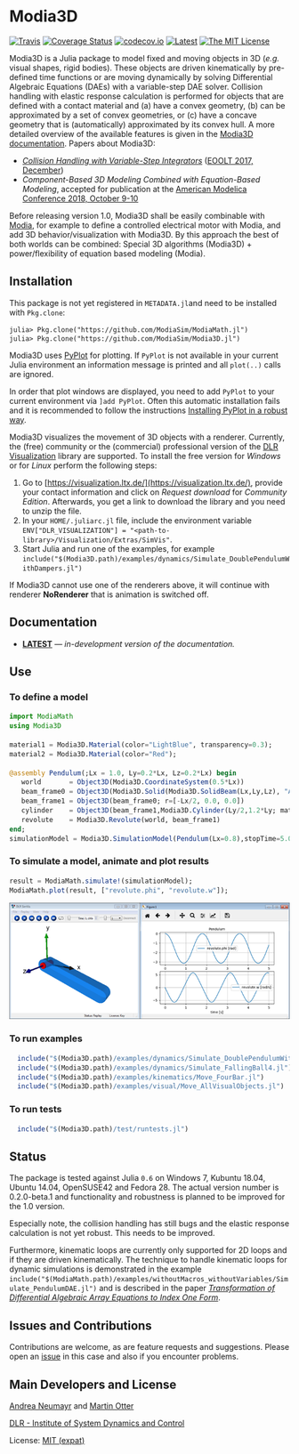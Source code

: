 # Modia3D

[![Travis](https://travis-ci.org/ModiaSim/Modia3D.jl.svg?branch=master)](https://travis-ci.org/ModiaSim/Modia3D.jl)
[![Coverage Status](https://coveralls.io/repos/github/ModiaSim/Modia3D.jl/badge.svg?branch=master)](https://coveralls.io/github/ModiaSim/Modia3D.jl?branch=master)
[![codecov.io](http://codecov.io/github/ModiaSim/Modia3D.jl/coverage.svg?branch=master)](http://codecov.io/github/ModiaSim/Modia3D.jl?branch=master)
[![Latest](https://img.shields.io/badge/docs-latest-blue.svg)](https://ModiaSim.github.io/Modia3D.jl/latest)
[![The MIT License](https://img.shields.io/badge/license-MIT-brightgreen.svg?style=flat-square)](https://github.com/ModiaSim/Modia3D.jl/blob/master/LICENSE.md)


Modia3D is a Julia package to model fixed and moving objects in 3D (*e.g.* visual shapes, rigid bodies).
These objects are driven kinematically by pre-defined time functions or are moving dynamically by
solving Differential Algebraic Equations (DAEs)
with a variable-step DAE solver. Collision handling with elastic response calculation is
performed for objects that are defined with a contact material and (a) have a convex geometry,
(b) can be approximated by a set of convex geometries, or (c) have a concave geometry
that is (automatically) approximated by its convex hull.
A more detailed overview of the available features is given in the
[Modia3D documentation](https://ModiaSim.github.io/Modia3D.jl/latest).
Papers about Modia3D:

- *[Collision Handling with Variable-Step Integrators](docs/resources/documentation/CollisionHandling_Neumayr_Otter_2017.pdf)* ([EOOLT 2017, December](http://www.eoolt.org/2017/))
- *Component-Based 3D Modeling Combined with Equation-Based Modeling*, accepted for publication at the
  [American Modelica Conference 2018, October 9-10](https://www.modelica.org/events/modelica2018Americas/index_html)

Before releasing version 1.0, Modia3D shall be
easily combinable with [Modia](https://github.com/ModiaSim/Modia.jl), for example to define a controlled
electrical motor with Modia, and add 3D behavior/visualization with Modia3D.
By this approach the best of both worlds can be combined:
Special 3D algorithms (Modia3D) + power/flexibility of equation based modeling (Modia).


## Installation

This package is not yet registered in `METADATA.jl`and need to be installed with `Pkg.clone`:

```
julia> Pkg.clone("https://github.com/ModiaSim/ModiaMath.jl")
julia> Pkg.clone("https://github.com/ModiaSim/Modia3D.jl")
```

Modia3D uses [PyPlot](https://github.com/JuliaPy/PyPlot.jl) for plotting.
If `PyPlot` is not available in your current Julia environment
an information message is printed and all `plot(..)` calls are ignored.

In order that plot windows are displayed, you need to add `PyPlot` to your current environment
via `]add PyPlot`. Often this automatic installation fails and it is recommended to follow
the instructions
[Installing PyPlot in a robust way](https://github.com/ModiaSim/ModiaMath.jl/wiki/Installing-PyPlot-in-a-robust-way).

Modia3D visualizes the movement of 3D objects with a renderer.
Currently, the (free) community or the (commercial) professional version of the
[DLR Visualization](http://www.systemcontrolinnovationlab.de/the-dlr-visualization-library/) library
are supported. To install the free version for *Windows* or for *Linux* perform the following steps:

1. Go to [https://visualization.ltx.de/](https://visualization.ltx.de/),
   provide your contact information and click on *Request download* for *Community Edition*.
   Afterwards, you get a link to download the library and you need to unzip the file.
2. In your `HOME/.juliarc.jl` file, include the environment variable
   `ENV["DLR_VISUALIZATION"] = "<path-to-library>/Visualization/Extras/SimVis"`.
3. Start Julia and run one of the examples, for example
   `include("$(Modia3D.path)/examples/dynamics/Simulate_DoublePendulumWithDampers.jl")`

If Modia3D cannot use one of the renderers above, it will continue with renderer **NoRenderer**
that is animation is switched off.


## Documentation

- [**LATEST**](https://ModiaSim.github.io/Modia3D.jl/latest) &mdash; *in-development version of the documentation.*


## Use

### To define a model
```julia
import ModiaMath
using Modia3D

material1 = Modia3D.Material(color="LightBlue", transparency=0.3);
material2 = Modia3D.Material(color="Red");

@assembly Pendulum(;Lx = 1.0, Ly=0.2*Lx, Lz=0.2*Lx) begin
   world       = Object3D(Modia3D.CoordinateSystem(0.5*Lx))
   beam_frame0 = Object3D(Modia3D.Solid(Modia3D.SolidBeam(Lx,Ly,Lz), "Aluminium", material1))
   beam_frame1 = Object3D(beam_frame0; r=[-Lx/2, 0.0, 0.0])
   cylinder    = Object3D(beam_frame1,Modia3D.Cylinder(Ly/2,1.2*Ly; material=material2))
   revolute    = Modia3D.Revolute(world, beam_frame1)
end;
simulationModel = Modia3D.SimulationModel(Pendulum(Lx=0.8),stopTime=5.0);
```


### To simulate a model, animate and plot results

```julia
result = ModiaMath.simulate!(simulationModel);
ModiaMath.plot(result, ["revolute.phi", "revolute.w"]);
```

![PendulumPlot](docs/resources/images/pendulum_readme.png)


### To run examples
```julia
  include("$(Modia3D.path)/examples/dynamics/Simulate_DoublePendulumWithDampers.jl")
  include("$(Modia3D.path)/examples/dynamics/Simulate_FallingBall4.jl")
  include("$(Modia3D.path)/examples/kinematics/Move_FourBar.jl")
  include("$(Modia3D.path)/examples/visual/Move_AllVisualObjects.jl")
```

### To run tests
```julia
  include("$(Modia3D.path)/test/runtests.jl")
```

## Status

The package is tested against Julia `0.6` on Windows 7, Kubuntu 18.04, Ubuntu 14.04, OpenSUSE42 and Fedora 28.
The actual version number is 0.2.0-beta.1 and functionality and robustness is planned to be improved for the 1.0 version.

Especially note, the collision handling has still bugs and the elastic response calculation is not
yet robust. This needs to be improved.

Furthermore, kinematic loops are currently only supported for 2D loops and if they are driven kinematically.
The technique to handle kinematic loops for dynamic simulations is demonstrated in the example
`include("$(ModiaMath.path)/examples/withoutMacros_withoutVariables/Simulate_PendulumDAE.jl")`
and is described in the paper *[Transformation of Differential Algebraic Array Equations to
Index One Form](http://www.ep.liu.se/ecp/132/064/ecp17132565.pdf)*.


## Issues and Contributions

Contributions are welcome, as are feature requests and suggestions.
Please open an [issue](https://github.com/Modia/Modia3D.jl/issues) in this case and also if you encounter problems.


## Main Developers and License
[Andrea Neumayr](mailto:andrea.neumayr@dlr.de) and [Martin Otter](https://rmc.dlr.de/sr/de/staff/martin.otter/)

[DLR - Institute of System Dynamics and Control](https://www.dlr.de/sr/en)

License: [MIT (expat)](LICENSE.md)

